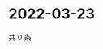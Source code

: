 # 2022-03-23

共 0 条

<!-- BEGIN WEIBO -->
<!-- 最后更新时间 Wed Mar 23 2022 06:00:39 GMT+0800 (China Standard Time) -->

<!-- END WEIBO -->

